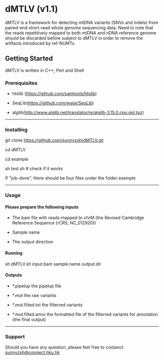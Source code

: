 # dMTLV (v1.1)
dMTLV is a framework for detecting mtDNA variants (SNVs and Indels) from paired-end short-read whole genome sequencing data. Need to note that the reads repetitively mapped to both mtDNA and nDNA reference genome should be discarded before subject to dMTLV in order to remove the artifacts introduced by ref-NUMTs.

## Getting Started
dMTLV is written in C++, Perl and Shell

### Prerequisites

* htslib (https://github.com/samtools/htslib)

- SeqLib(https://github.com/walaj/SeqLib)

* alglib(http://www.alglib.net/translator/re/alglib-3.15.0.cpp.gpl.tgz)

***
### Installing

  git clone https://github.com/sunnyzxh/dMTLV.git
  
  cd dMTLV
  
  cd example
  
  sh test.sh # check if it works

If "job-done", there should be four files under the folder example

***

### Usage
#### Please prepare the following inputs

* The bam file with reads mapped to chrM (the Revised Cambridge Reference Sequence (rCRS, NC_012920))

- Sample name

* The output direction

#### Running

sh dMTLV.sh input.bam sample.name output.dir

#### Outputs

* *.pipelup the pipelup file

- *.mut the raw variants

* *.mut.filted.txt the filterred variants

- *.mut.filted.anno the formatted file of the filterred variants for annotation (the final output)

***

### Support
Should you have any question, please feel free to contanct sunnyzxh@connect.hku.hk
  
